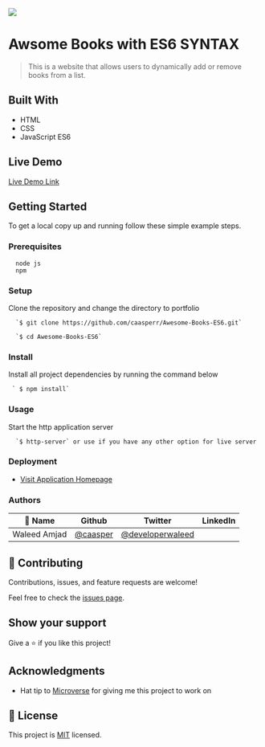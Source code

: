 ![](https://img.shields.io/badge/Microverse-blueviolet)

# Awsome Books with ES6 SYNTAX

> This is a website that allows users to dynamically add or remove books from a list.


## Built With

- HTML
- CSS
- JavaScript ES6


## Live Demo

[Live Demo Link](https://caasperr.github.io/Awesome-Books-ES6/)


## Getting Started

To get a local copy up and running follow these simple example steps.

### Prerequisites
```
  node js
  npm

```
### Setup
Clone the repository and change the directory to portfolio

``` 
  `$ git clone https://github.com/caasperr/Awesome-Books-ES6.git`

  `$ cd Awesome-Books-ES6`

```

### Install
Install all project dependencies by running the command below
 
``` 
 ` $ npm install`
```
### Usage
Start the http application server
``` 
  `$ http-server` or use if you have any other option for live server
```

### Deployment
- [Visit Application Homepage](http://localhost:8080)


### Authors

| 👤 Name | Github | Twitter | LinkedIn |
|------|--------|---------|----------|
|Waleed Amjad|[@caasper](https://github.com/caasperr)|[@developerwaleed](https://twitter.com/developerwaleed)||



## 🤝 Contributing

Contributions, issues, and feature requests are welcome!

Feel free to check the [issues page](https://github.com/Felix45/awsome-books/issues).

## Show your support

Give a ⭐️ if you like this project!

## Acknowledgments

- Hat tip to [Microverse](https://bit.ly/MicroverseTN) for giving me this project to work on


## 📝 License

This project is [MIT](https://github.com/git/git-scm.com/blob/main/MIT-LICENSE.txt) licensed.
